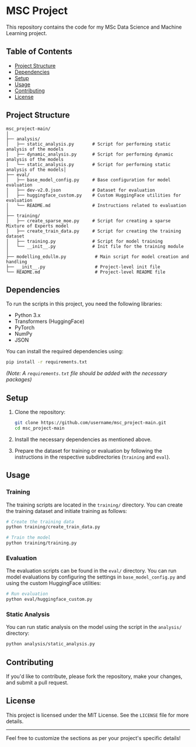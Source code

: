 # MSC Project

This repository contains the code for my MSc Data Science and Machine Learning project.

## Table of Contents

- [Project Structure](#project-structure)
- [Dependencies](#dependencies)
- [Setup](#setup)
- [Usage](#usage)
- [Contributing](#contributing)
- [License](#license)

## Project Structure

```
msc_project-main/
│
├── analysis/
│   ├── static_analysis.py       # Script for performing static analysis of the models
│   ├── dynamic_analysis.py      # Script for performing dynamic analysis of the models
│   └── static_analysis.py       # Script for performing static analysis of the models│
├── eval/
│   ├── base_model_config.py     # Base configuration for model evaluation
│   ├── dev-v2.0.json            # Dataset for evaluation
│   ├── huggingface_custom.py    # Custom HuggingFace utilities for evaluation
│   └── README.md                # Instructions related to evaluation
│
├── training/
│   ├── create_sparse_moe.py     # Script for creating a sparse Mixture of Experts model
│   ├── create_train_data.py     # Script for creating the training dataset
│   ├── training.py              # Script for model training
│   └── __init__.py              # Init file for the training module
│
├── modelling_edullm.py           # Main script for model creation and handling
├── __init__.py                   # Project-level init file
└── README.md                     # Project-level README file
```

## Dependencies

To run the scripts in this project, you need the following libraries:

- Python 3.x
- Transformers (HuggingFace)
- PyTorch
- NumPy
- JSON

You can install the required dependencies using:

```bash
pip install -r requirements.txt
```

*(Note: A `requirements.txt` file should be added with the necessary packages)*

## Setup

1. Clone the repository:

   ```bash
   git clone https://github.com/username/msc_project-main.git
   cd msc_project-main
   ```

2. Install the necessary dependencies as mentioned above.

3. Prepare the dataset for training or evaluation by following the instructions in the respective subdirectories (`training` and `eval`).

## Usage

### Training

The training scripts are located in the `training/` directory. You can create the training dataset and initiate training as follows:

```bash
# Create the training data
python training/create_train_data.py

# Train the model
python training/training.py
```

### Evaluation

The evaluation scripts can be found in the `eval/` directory. You can run model evaluations by configuring the settings in `base_model_config.py` and using the custom HuggingFace utilities:

```bash
# Run evaluation
python eval/huggingface_custom.py
```

### Static Analysis

You can run static analysis on the model using the script in the `analysis/` directory:

```bash
python analysis/static_analysis.py
```

## Contributing

If you'd like to contribute, please fork the repository, make your changes, and submit a pull request.

## License

This project is licensed under the MIT License. See the `LICENSE` file for more details.

---

Feel free to customize the sections as per your project's specific details!